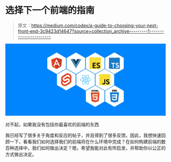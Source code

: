 # 选择下一个前端的指南

> 原文：<https://medium.com/codex/a-guide-to-choosing-your-next-front-end-3c9423d14647?source=collection_archive---------1----------------------->

![](img/61f29b809d5c711af92628a71a985d19.png)

对不起，如果我没有包括你最喜欢的前端的东西

我已经写了很多关于角度和反应的帖子，并且得到了很多反馈。因此，我想快速回顾一下，看看我们如何选择我们的前端将在什么环境中完成？在如何构建前端的数百种选择中，我们如何做出决定？嗯，希望我能对此有所启发，并帮助你以公正的方式做出决定。